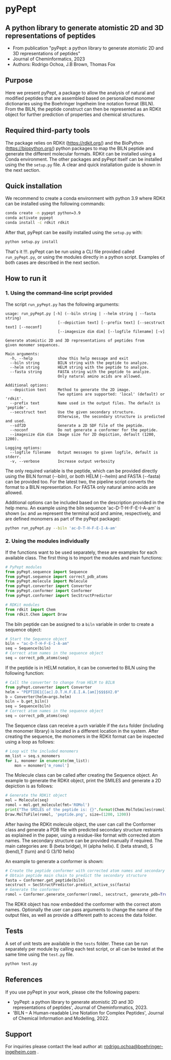 # pyPept

## A python library to generate atomistic 2D and 3D representations of peptides

* From publication "pyPept: a python library to generate atomistic 2D and 3D representations of peptides"
* Journal of Cheminformatics, 2023
* Authors: Rodrigo Ochoa, J.B Brown, Thomas Fox

## Purpose

Here we present pyPept, a package to allow the analysis of natural and modified peptides that are assembled based on personalized monomer dictionaries using the Boehringer Ingelheim line notation format (BILN). From the BILN, the peptide construct can then be represented as an RDKit object for further prediction of properties and chemical structures.

## Required third-party tools

The package relies on RDKit (https://rdkit.org/) and the BioPython (https://biopython.org/) python packages to map the BILN peptide and generate the different molecular formats. RDKit can be installed using a Conda environment. The other packages and pyPept itself can be installed using the the `setup.py` file. A clear and quick installation guide is shown in the next section.

## Quick installation

We recommend to create a conda environment with python 3.9 where RDKit can be installed using the following commands:
```Bash
conda create -n pypept python=3.9
conda activate pypept
conda install -c rdkit rdkit
```

After that, pyPept can be easilly installed using the `setup.py` with:
```Bash
python setup.py install
```

That's it !!!. pyPept can be run using a CLI file provided called `run_pyPept.py`, or using the modules directly in a python script. Examples of both cases are described in the next section.

## How to run it

### 1. Using the command-line script provided

The script `run_pyPept.py` has the following arguments:

```  
usage: run_pyPept.py [-h] (--biln string | --helm string | --fasta string) 
                       [--depiction text] [--prefix text] [--secstruct text] [--noconf] 
                       [--imagesize dim dim] [--logfile filename] [-v]

Generate atomistic 2D and 3D representations of peptides from 
given monomer sequences.

Main arguments:
  -h, --help           show this help message and exit
  --biln string        BILN string with the peptide to analyze.
  --helm string        HELM string with the peptide to analyze.
  --fasta string       FASTA string with the peptide to analyze. 
                       Only natural amino acids are allowed.

Additional options:
  --depiction text     Method to generate the 2D image. 
                       Two options are supported: 'local' (default) or 'rdkit'.
  --prefix text        Name used in the output files. The default is 'peptide'.
  --secstruct text     Use the given secondary structure. 
                       Otherwise, the secondary structure is predicted and used.
  --sdf2D              Generate a 2D SDF file of the peptide.
  --noconf             Do not generate a conformer for the peptide.
  --imagesize dim dim  Image size for 2D depiction, default (1200, 1200).

Logging options:
  --logfile filename   Output messages to given logfile, default is stderr.
  -v, --verbose        Increase output verbosity
```

The only required variable is the peptide, which can be provided directly using the BILN format (--biln), or both HELM (--helm) and FASTA (--fasta) can be provided too. For the latest two, the pipeline script converts the format to a BILN representation. For FASTA only natural amino acids are allowed. 

Additional options can be included based on the description provided in the help menu. An example using the biln sequence 'ac-D-T-H-F-E-I-A-am' is shown (``ac`` and ``am`` represent the terminal acid and amine, respectively, and are defined monomers as part of the pyPept package):

```Bash
python run_pyPept.py --biln 'ac-D-T-H-F-E-I-A-am'
```

### 2. Using the modules individually

If the functions want to be used separately, these are examples for each available class. The first thing is to import the modules and main functions:

```Python
# PyPept modules
from pyPept.sequence import Sequence
from pyPept.sequence import correct_pdb_atoms
from pyPept.molecule import Molecule
from pyPept.converter import Converter
from pyPept.conformer import Conformer
from pyPept.conformer import SecStructPredictor

# RDKit modules
from rdkit import Chem
from rdkit.Chem import Draw
```

The biln peptide can be assigned to a `biln` variable in order to create a sequence object:

```Python
# Start the Sequence object
biln = "ac-D-T-H-F-E-I-A-am"
seq = Sequence(biln)
# Correct atom names in the sequence object
seq = correct_pdb_atoms(seq)
```

If the peptide is in HELM notation, it can be converted to BILN using the following function:

```Python
# Call the converter to change from HELM to BILN
from pyPept.converter import Converter
helm = "PEPTIDE1{[ac].D.T.H.F.E.I.A.[am]}$$$$V2.0"
b = Converter(helm=args.helm)
biln = b.get_biln()
seq = Sequence(biln)
# Correct atom names in the sequence object
seq = correct_pdb_atoms(seq)
```


The Sequence class can receive a `path` variable if the ``data`` folder (including the monomer library) is located in a different location in the system. After creating the sequence, the monomers in the RDKit format can be inspected using a loop as follows:

```Python
# Loop wit the included monomers
mm_list = seq.s_monomers
for i, monomer in enumerate(mm_list):
    mon = monomer['m_romol']
```

The Molecule class can be called after creating the Sequence object. An example to generate the RDKit object, print the SMILES and generate a 2D depiction is as follows:

```Python
# Generate the RDKit object
mol = Molecule(seq)
romol = mol.get_molecule(fmt='ROMol')
print("The SMILES of the peptide is: {}".format(Chem.MolToSmiles(romol)))
Draw.MolToFile(romol, 'peptide.png', size=(1200, 1200))
```

After having the RDKit molecule object, the user can call the Conformer class and generate a PDB file with predicted secondary structure restraints as explained in the paper, using a residue-like format with corrected atom names. The secondary structure can be provided manually if required. The main categories are: B (beta bridge), H (alpha helix). E (beta strand), S (bend),T (turn) and G (3/10 helix)

An example to generate a conformer is shown:

```Python
# Create the peptide conformer with corrected atom names and secondary structure
# Obtain peptide main chain to predict the secondary structure
fasta = Conformer.get_peptide(biln)
secstruct = SecStructPredictor.predict_active_ss(fasta)
# Generate the conformer
romol = Conformer.generate_conformer(romol, secstruct, generate_pdb=True)
```

The RDKit object has now embedded the conformer with the correct atom names. Optionally the user can pass arguments to change the name of the output files, as well as provide a different path to access the data folder.

## Tests

A set of unit tests are available in the `tests` folder. These can be run separately per module by calling each test script, or all can be tested at the same time using the `test.py` file.

```Bash
python test.py
```

## References

If you use pyPept in your work, please cite the following papers:

* 'pyPept: a python library to generate atomistic 2D and 3D representations of peptides', Journal of Cheminformatics, 2023.
* 'BILN – A Human-readable Line Notation for Complex Peptides', Journal of Chemical Information and Modelling, 2022.

## Support

For inquiries please contact the lead author at: rodrigo.ochoa@boehringer-ingelheim.com .
